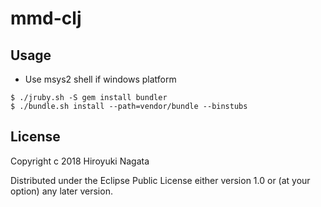 # mmd-clj

## Usage

- Use msys2 shell if windows platform

```
$ ./jruby.sh -S gem install bundler
$ ./bundle.sh install --path=vendor/bundle --binstubs
```

## License

Copyright c 2018 Hiroyuki Nagata

Distributed under the Eclipse Public License either version 1.0 or (at
your option) any later version.
